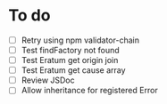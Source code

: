 # To do
- [ ] Retry using npm validator-chain
- [ ] Test findFactory not found
- [ ] Test Eratum get origin join
- [ ] Test Eratum get cause array
- [ ] Review JSDoc
- [ ] Allow inheritance for registered Error